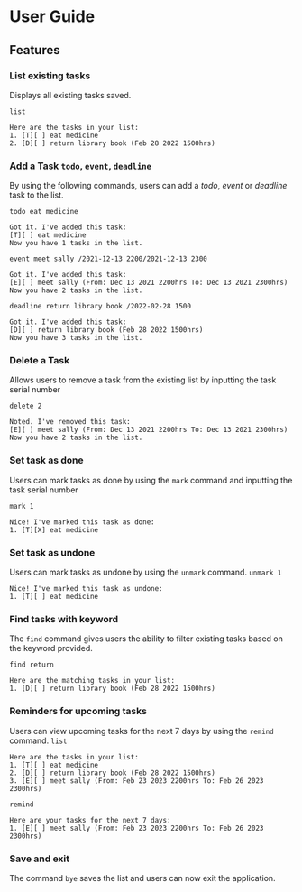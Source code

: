 # User Guide

## Features 

### List existing tasks

Displays all existing tasks saved. 

`list`

```
Here are the tasks in your list:
1. [T][ ] eat medicine
2. [D][ ] return library book (Feb 28 2022 1500hrs)
```

### Add a Task `todo`, `event`, `deadline`

By using the following commands, users can add a *todo*, *event* or *deadline* task to the list. 

`todo eat medicine`

```
Got it. I've added this task:
[T][ ] eat medicine
Now you have 1 tasks in the list.
```

`event meet sally /2021-12-13 2200/2021-12-13 2300`

```
Got it. I've added this task:
[E][ ] meet sally (From: Dec 13 2021 2200hrs To: Dec 13 2021 2300hrs)
Now you have 2 tasks in the list.
```
`deadline return library book /2022-02-28 1500`

```
Got it. I've added this task:
[D][ ] return library book (Feb 28 2022 1500hrs)
Now you have 3 tasks in the list.
```

### Delete a Task

Allows users to remove a task from the existing list by inputting the task serial number

`delete 2`

```
Noted. I've removed this task:
[E][ ] meet sally (From: Dec 13 2021 2200hrs To: Dec 13 2021 2300hrs)
Now you have 2 tasks in the list.
```

### Set task as done

Users can mark tasks as done by using the `mark` command and inputting the task serial number

`mark 1`

```
Nice! I've marked this task as done: 
1. [T][X] eat medicine
```

### Set task as undone

Users can mark tasks as undone by using the `unmark` command. 
`unmark 1`

```
Nice! I've marked this task as undone: 
1. [T][ ] eat medicine
```

### Find tasks with keyword

The `find` command gives users the ability to filter existing tasks based on the keyword provided. 

`find return`

```
Here are the matching tasks in your list: 
1. [D][ ] return library book (Feb 28 2022 1500hrs)
```

### Reminders for upcoming tasks

Users can view upcoming tasks for the next 7 days by using the `remind` command. 
`list`

```
Here are the tasks in your list:
1. [T][ ] eat medicine
2. [D][ ] return library book (Feb 28 2022 1500hrs)
3. [E][ ] meet sally (From: Feb 23 2023 2200hrs To: Feb 26 2023 2300hrs)
```

`remind`

```
Here are your tasks for the next 7 days:
1. [E][ ] meet sally (From: Feb 23 2023 2200hrs To: Feb 26 2023 2300hrs)
```

### Save and exit

The command `bye` saves the list and users can now exit the application. 
